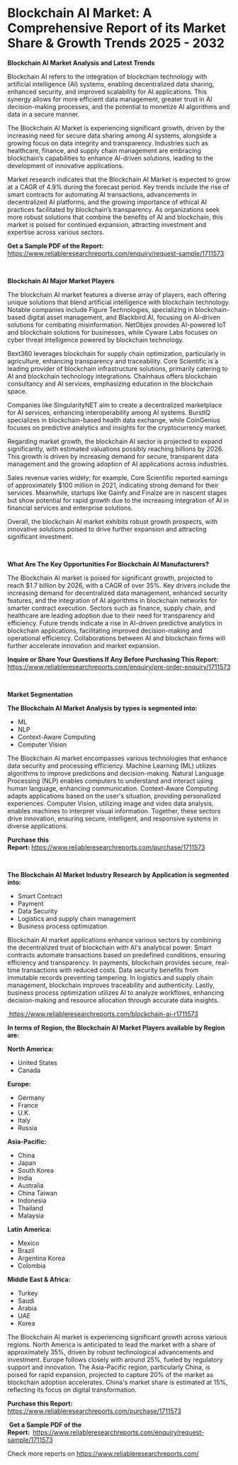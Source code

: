 <p><h1>Blockchain AI Market: A Comprehensive Report of its Market Share & Growth Trends 2025 - 2032</h1></p><p><strong>Blockchain AI Market Analysis and Latest Trends</strong></p>
<p><p>Blockchain AI refers to the integration of blockchain technology with artificial intelligence (AI) systems, enabling decentralized data sharing, enhanced security, and improved scalability for AI applications. This synergy allows for more efficient data management, greater trust in AI decision-making processes, and the potential to monetize AI algorithms and data in a secure manner.</p><p>The Blockchain AI Market is experiencing significant growth, driven by the increasing need for secure data sharing among AI systems, alongside a growing focus on data integrity and transparency. Industries such as healthcare, finance, and supply chain management are embracing blockchain’s capabilities to enhance AI-driven solutions, leading to the development of innovative applications. </p><p>Market research indicates that the Blockchain AI Market is expected to grow at a CAGR of 4.9% during the forecast period. Key trends include the rise of smart contracts for automating AI transactions, advancements in decentralized AI platforms, and the growing importance of ethical AI practices facilitated by blockchain’s transparency. As organizations seek more robust solutions that combine the benefits of AI and blockchain, this market is poised for continued expansion, attracting investment and expertise across various sectors.</p></p>
<p><strong>Get a Sample PDF of the Report:&nbsp;</strong> <a href="https://www.reliableresearchreports.com/enquiry/request-sample/1711573?utm_campaign=2737&utm_medium=2&utm_source=Github&utm_content=ia&utm_term=27032025&utm_id=blockchain-ai">https://www.reliableresearchreports.com/enquiry/request-sample/1711573</a></p>
<p>&nbsp;</p>
<p><strong>Blockchain AI Major Market Players</strong></p>
<p><p>The blockchain AI market features a diverse array of players, each offering unique solutions that blend artificial intelligence with blockchain technology. Notable companies include Figure Technologies, specializing in blockchain-based digital asset management, and Blackbird.AI, focusing on AI-driven solutions for combating misinformation. NetObjex provides AI-powered IoT and blockchain solutions for businesses, while Cyware Labs focuses on cyber threat intelligence powered by blockchain technology. </p><p>Bext360 leverages blockchain for supply chain optimization, particularly in agriculture, enhancing transparency and traceability. Core Scientific is a leading provider of blockchain infrastructure solutions, primarily catering to AI and blockchain technology integrations. Chainhaus offers blockchain consultancy and AI services, emphasizing education in the blockchain space.</p><p>Companies like SingularityNET aim to create a decentralized marketplace for AI services, enhancing interoperability among AI systems. BurstIQ specializes in blockchain-based health data exchange, while CoinGenius focuses on predictive analytics and insights for the cryptocurrency market.</p><p>Regarding market growth, the blockchain AI sector is projected to expand significantly, with estimated valuations possibly reaching billions by 2026. This growth is driven by increasing demand for secure, transparent data management and the growing adoption of AI applications across industries. </p><p>Sales revenue varies widely; for example, Core Scientific reported earnings of approximately $100 million in 2021, indicating strong demand for their services. Meanwhile, startups like Gainfy and Finalze are in nascent stages but show potential for rapid growth due to the increasing integration of AI in financial services and enterprise solutions. </p><p>Overall, the blockchain AI market exhibits robust growth prospects, with innovative solutions poised to drive further expansion and attracting significant investment.</p></p>
<p>&nbsp;</p>
<p><strong>What Are The Key Opportunities For Blockchain AI Manufacturers?</strong></p>
<p><p>The Blockchain AI market is poised for significant growth, projected to reach $1.7 billion by 2026, with a CAGR of over 35%. Key drivers include the increasing demand for decentralized data management, enhanced security features, and the integration of AI algorithms in blockchain networks for smarter contract execution. Sectors such as finance, supply chain, and healthcare are leading adoption due to their need for transparency and efficiency. Future trends indicate a rise in AI-driven predictive analytics in blockchain applications, facilitating improved decision-making and operational efficiency. Collaborations between AI and blockchain firms will further accelerate innovation and market expansion.</p></p>
<p><strong>Inquire or Share Your Questions If Any Before Purchasing This Report:</strong> <a href="https://www.reliableresearchreports.com/enquiry/pre-order-enquiry/1711573?utm_campaign=2737&utm_medium=2&utm_source=Github&utm_content=ia&utm_term=27032025&utm_id=blockchain-ai">https://www.reliableresearchreports.com/enquiry/pre-order-enquiry/1711573</a></p>
<p>&nbsp;</p>
<p><strong>Market Segmentation</strong></p>
<p><strong>The Blockchain AI Market Analysis by types is segmented into:</strong></p>
<p><ul><li>ML</li><li>NLP</li><li>Context-Aware Computing</li><li>Computer Vision</li></ul></p>
<p><p>The Blockchain AI market encompasses various technologies that enhance data security and processing efficiency. Machine Learning (ML) utilizes algorithms to improve predictions and decision-making. Natural Language Processing (NLP) enables computers to understand and interact using human language, enhancing communication. Context-Aware Computing adapts applications based on the user's situation, providing personalized experiences. Computer Vision, utilizing image and video data analysis, enables machines to interpret visual information. Together, these sectors drive innovation, ensuring secure, intelligent, and responsive systems in diverse applications.</p></p>
<p><strong>Purchase this Report:&nbsp;</strong><a href="https://www.reliableresearchreports.com/purchase/1711573?utm_campaign=2737&utm_medium=2&utm_source=Github&utm_content=ia&utm_term=27032025&utm_id=blockchain-ai">https://www.reliableresearchreports.com/purchase/1711573</a></p>
<p>&nbsp;</p>
<p><strong>The Blockchain AI Market Industry Research by Application is segmented into:</strong></p>
<p><ul><li>Smart Contract</li><li>Payment</li><li>Data Security</li><li>Logistics and supply chain management</li><li>Business process optimization</li></ul></p>
<p><p>Blockchain AI market applications enhance various sectors by combining the decentralized trust of blockchain with AI's analytical power. Smart contracts automate transactions based on predefined conditions, ensuring efficiency and transparency. In payments, blockchain provides secure, real-time transactions with reduced costs. Data security benefits from immutable records preventing tampering. In logistics and supply chain management, blockchain improves traceability and authenticity. Lastly, business process optimization utilizes AI to analyze workflows, enhancing decision-making and resource allocation through accurate data insights.</p></p>
<p><a href="https://www.reliableresearchreports.com/blockchain-ai-r1711573?utm_campaign=2737&utm_medium=2&utm_source=Github&utm_content=ia&utm_term=27032025&utm_id=blockchain-ai">&nbsp;https://www.reliableresearchreports.com/blockchain-ai-r1711573</a></p>
<p><strong>In terms of Region, the Blockchain AI Market Players available by Region are:</strong></p>
<p>
    <p> <strong> North America: </strong>
        <ul>
            <li>United States</li>
            <li>Canada</li>
        </ul>
        </p> 
    <p> <strong> Europe: </strong>
        <ul>
            <li>Germany</li>
            <li>France</li>
            <li>U.K.</li>
            <li>Italy</li>
            <li>Russia</li>
        </ul>
        </p> 
    <p> <strong> Asia-Pacific: </strong>
        <ul>
            <li>China</li>
            <li>Japan</li>
            <li>South Korea</li>
            <li>India</li>
            <li>Australia</li>
            <li>China Taiwan</li>
            <li>Indonesia</li>
            <li>Thailand</li>
            <li>Malaysia</li>
        </ul>
        </p> 
    <p> <strong> Latin America: </strong>
        <ul>
            <li>Mexico</li>
            <li>Brazil</li>
            <li>Argentina Korea</li>
            <li>Colombia</li>
        </ul>
        </p> 
    <p> <strong> Middle East & Africa: </strong>
        <ul>
            <li>Turkey</li>
            <li>Saudi</li>
            <li>Arabia</li>
            <li>UAE</li>
            <li>Korea</li>
        </ul>
    </p>
    </p>
<p><p>The Blockchain AI market is experiencing significant growth across various regions. North America is anticipated to lead the market with a share of approximately 35%, driven by robust technological advancements and investment. Europe follows closely with around 25%, fueled by regulatory support and innovation. The Asia-Pacific region, particularly China, is poised for rapid expansion, projected to capture 20% of the market as blockchain adoption accelerates. China's market share is estimated at 15%, reflecting its focus on digital transformation.</p></p>
<p><strong>Purchase this Report: </strong><a href="https://www.reliableresearchreports.com/purchase/1711573?utm_campaign=2737&utm_medium=2&utm_source=Github&utm_content=ia&utm_term=27032025&utm_id=blockchain-ai">https://www.reliableresearchreports.com/purchase/1711573</a></p>
<p>&nbsp;<strong>Get a Sample PDF of the Report:&nbsp;&nbsp;</strong><a href="https://www.reliableresearchreports.com/enquiry/request-sample/1711573?utm_campaign=2737&utm_medium=2&utm_source=Github&utm_content=ia&utm_term=27032025&utm_id=blockchain-ai">https://www.reliableresearchreports.com/enquiry/request-sample/1711573</a></p>
<p><strong></strong></p>
<p>Check more reports on <a href="https://www.reliableresearchreports.com/?utm_campaign=2737&utm_medium=2&utm_source=Github&utm_content=ia&utm_term=27032025&utm_id=blockchain-ai">https://www.reliableresearchreports.com/</a></p>